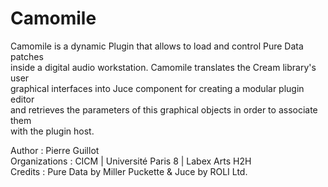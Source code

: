 # Camomile
Camomile is a dynamic Plugin that allows to load and control Pure Data patches  
inside a digital audio workstation. Camomile translates the Cream library's user  
graphical interfaces into Juce component for creating a modular plugin editor  
and retrieves the parameters of this graphical objects in order to associate them  
with the plugin host. 

Author : Pierre Guillot    
Organizations : CICM | Université Paris 8 | Labex Arts H2H  
Credits : Pure Data by Miller Puckette & Juce by ROLI Ltd.